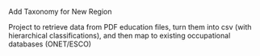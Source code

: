 Add Taxonomy for New Region

Project to retrieve data from PDF education files, turn them into csv (with hierarchical classifications), and then map to existing occupational databases (ONET/ESCO)
